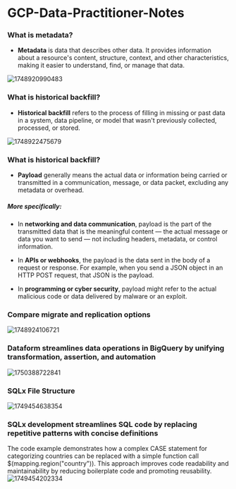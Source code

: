 # GCP-Data-Practitioner-Notes

### What is metadata?
- **Metadata** is data that describes other data. It provides information about a resource's content, structure, context, and other characteristics, making it easier to understand, find, or manage that data.

![1748920990483](https://github.com/user-attachments/assets/1afb67b2-6b04-4359-a379-75e4d9ab5a64)


### What is historical backfill?
- **Historical backfill** refers to the process of filling in missing or past data in a system, data pipeline, or model that wasn't previously collected, processed, or stored.

![1748922475679](https://github.com/user-attachments/assets/02034f2a-663e-42b8-a341-aa12c3e15d91)

### What is historical backfill?
- **Payload** generally means the actual data or information being carried or transmitted in a communication, message, or data packet, excluding any metadata or overhead.

##### More specifically:
- In **networking and data communication**, payload is the part of the transmitted data that is the meaningful content — the actual message or data you want to send — not including headers, metadata, or control information.

- In **APIs or webhooks**, the payload is the data sent in the body of a request or response. For example, when you send a JSON object in an HTTP POST request, that JSON is the payload.

- In **programming or cyber security**, payload might refer to the actual malicious code or data delivered by malware or an exploit.


### Compare migrate and replication options
![1748924106721](https://github.com/user-attachments/assets/5ab2ed7f-3278-44f9-b2b7-88672859cc68)


### Dataform streamlines data operations in BigQuery by unifying transformation, assertion, and automation
![1750388722841](https://github.com/user-attachments/assets/daf1c0e7-6317-4437-b4de-bff37ab3bf38)



### SQLx File Structure
![1749454638354](https://github.com/user-attachments/assets/eb575152-e4d8-4a57-8c9f-3a4a16b1ca3d)


### SQLx development streamlines SQL code by replacing repetitive patterns with concise definitions
The code example demonstrates how a complex CASE statement for categorizing countries can be replaced with a simple function call $(mapping.region("country")). This approach improves code readability and maintainability by reducing boilerplate code and promoting reusability.
![1749454202334](https://github.com/user-attachments/assets/21c9d8eb-537d-4e28-a84b-debc8200816a)








